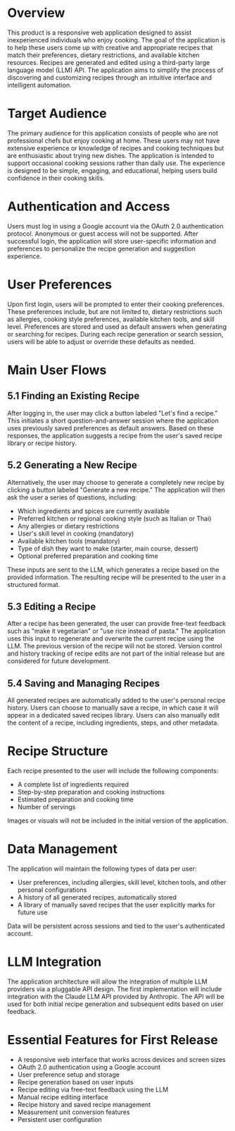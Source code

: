 # Overview
This product is a responsive web application designed to assist inexperienced individuals who enjoy cooking. The goal of the application is to help these users come up with creative and appropriate recipes that match their preferences, dietary restrictions, and available kitchen resources. Recipes are generated and edited using a third-party large language model (LLM) API. The application aims to simplify the process of discovering and customizing recipes through an intuitive interface and intelligent automation.

# Target Audience
The primary audience for this application consists of people who are not professional chefs but enjoy cooking at home. These users may not have extensive experience or knowledge of recipes and cooking techniques but are enthusiastic about trying new dishes. The application is intended to support occasional cooking sessions rather than daily use. The experience is designed to be simple, engaging, and educational, helping users build confidence in their cooking skills.

# Authentication and Access
Users must log in using a Google account via the OAuth 2.0 authentication protocol. Anonymous or guest access will not be supported. After successful login, the application will store user-specific information and preferences to personalize the recipe generation and suggestion experience.

# User Preferences
Upon first login, users will be prompted to enter their cooking preferences. These preferences include, but are not limited to, dietary restrictions such as allergies, cooking style preferences, available kitchen tools, and skill level. Preferences are stored and used as default answers when generating or searching for recipes. During each recipe generation or search session, users will be able to adjust or override these defaults as needed.

# Main User Flows
## 5.1 Finding an Existing Recipe
After logging in, the user may click a button labeled "Let's find a recipe." This initiates a short question-and-answer session where the application uses previously saved preferences as default answers. Based on these responses, the application suggests a recipe from the user's saved recipe library or recipe history.

## 5.2 Generating a New Recipe
Alternatively, the user may choose to generate a completely new recipe by clicking a button labeled "Generate a new recipe." The application will then ask the user a series of questions, including:
- Which ingredients and spices are currently available
- Preferred kitchen or regional cooking style (such as Italian or Thai)
- Any allergies or dietary restrictions
- User's skill level in cooking (mandatory)
- Available kitchen tools (mandatory)
- Type of dish they want to make (starter, main course, dessert)
- Optional preferred preparation and cooking time

These inputs are sent to the LLM, which generates a recipe based on the provided information. The resulting recipe will be presented to the user in a structured format.

## 5.3 Editing a Recipe
After a recipe has been generated, the user can provide free-text feedback such as "make it vegetarian" or "use rice instead of pasta." The application uses this input to regenerate and overwrite the current recipe using the LLM. The previous version of the recipe will not be stored. Version control and history tracking of recipe edits are not part of the initial release but are considered for future development.

## 5.4 Saving and Managing Recipes
All generated recipes are automatically added to the user's personal recipe history. Users can choose to manually save a recipe, in which case it will appear in a dedicated saved recipes library. Users can also manually edit the content of a recipe, including ingredients, steps, and other metadata.

# Recipe Structure
Each recipe presented to the user will include the following components:
- A complete list of ingredients required
- Step-by-step preparation and cooking instructions
- Estimated preparation and cooking time
- Number of servings

Images or visuals will not be included in the initial version of the application.

# Data Management
The application will maintain the following types of data per user:
- User preferences, including allergies, skill level, kitchen tools, and other personal configurations
- A history of all generated recipes, automatically stored
- A library of manually saved recipes that the user explicitly marks for future use

Data will be persistent across sessions and tied to the user's authenticated account.

# LLM Integration
The application architecture will allow the integration of multiple LLM providers via a pluggable API design. The first implementation will include integration with the Claude LLM API provided by Anthropic. The API will be used for both initial recipe generation and subsequent edits based on user feedback.

# Essential Features for First Release
- A responsive web interface that works across devices and screen sizes
- OAuth 2.0 authentication using a Google account
- User preference setup and storage
- Recipe generation based on user inputs
- Recipe editing via free-text feedback using the LLM
- Manual recipe editing interface
- Recipe history and saved recipe management
- Measurement unit conversion features
- Persistent user configuration